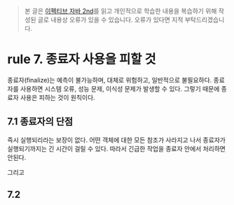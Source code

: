 > 본 글은 [이펙티브 자바 2nd](https://book.naver.com/bookdb/book_detail.nhn?bid=8064518)를
읽고 개인적으로 학습한 내용을 복습하기 위해 작성된 글로 내용상 오류가 있을 수 있습니다.
오류가 있다면 지적 부탁드리겠습니다.

# rule 7. 종료자 사용을 피할 것

종료자(finalize)는 예측이 불가능하며, 대체로 위험하고, 일반적으로 불필요하다. 종료자를
사용하면 시스템 오류, 성능 문제, 이식성 문제가 발생할 수 있다. 그렇기 때문에 종료자 사용은
피하는 것이 원칙이다.

## 7.1 종료자의 단점

즉시 실행되리라는 보장이 없다. 어떤 객체에 대한 모든 참조가 사라지고 나서 종료자가
실행되기까지는 긴 시간이 걸릴 수 있다. 따라서 긴급한 작업을 종료자 안에서 처리하면 안된다.

그리고

## 7.2
